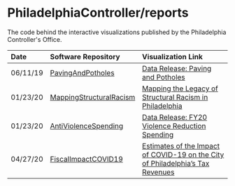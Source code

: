 # PhiladelphiaController/reports

The code behind the interactive visualizations published by the Philadelphia Controller's Office.

| Date | Software Repository | Visualization Link |
| :--- | :------------------ | :----------------- |
| 06/11/19 | [PavingAndPotholes](https://www.github.com/PhiladelphiaController/PavingAndPotholes)| [Data Release: Paving and Potholes](https://controller.phila.gov/philadelphia-audits/data-release-paving-and-potholes/) |
| 01/23/20 | [MappingStructuralRacism](https://www.github.com/PhiladelphiaController/MappingStructuralRacism)| [Mapping the Legacy of Structural Racism in Philadelphia](https://controller.phila.gov/philadelphia-audits/mapping-the-legacy-of-structural-racism-in-philadelphia/) |
| 01/23/20 | [AntiViolenceSpending](https://www.github.com/PhiladelphiaController/AntiViolenceSpending)| [Data Release: FY20 Violence Reduction Spending](https://controller.phila.gov/philadelphia-audits/data-release-fy20-violence-reduction-spending/) |
| 04/27/20 | [FiscalImpactCOVID19](https://www.github.com/PhiladelphiaController/FiscalImpactCOVID19)| [Estimates of the Impact of COVID-19 on the City of Philadelphia’s Tax Revenues](https://controller.phila.gov/philadelphia-audits/covid19-fiscal-impact/) |